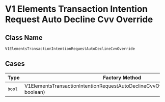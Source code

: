 
# V1 Elements Transaction Intention Request Auto Decline Cvv Override

## Class Name

`V1ElementsTransactionIntentionRequestAutoDeclineCvvOverride`

## Cases

| Type | Factory Method |
|  --- | --- |
| `bool` | V1ElementsTransactionIntentionRequestAutoDeclineCvvOverride.FromBoolean(bool boolean) |

